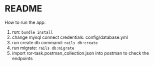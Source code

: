 # README

How to run the app:
1. run: `bundle install`
2. change mysql connect credentials: config/database.yml
3. run create db command: `rails db:create`
4. run migrate: `rails db:migrate`
5. import ror-task.postman_collection.json into postman to check the endpoints
